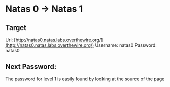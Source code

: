 # Natas 0 -> Natas 1

## Target
Url: [http://natas0.natas.labs.overthewire.org/](http://natas0.natas.labs.overthewire.org/)
Username: natas0
Password: natas0


## Next Password:
The password for level 1 is easily found by looking at the source of the page
